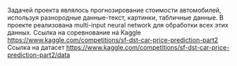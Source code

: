 Задачей проекта являлось прогнозирование стоимости автомобилей, используя разнородные данные-текст, картинки, табличные данные.
В проекте реализована multi-input neural network для обработки всех этих данных. 
Ссылка на соревнование на Kaggle https://www.kaggle.com/competitions/sf-dst-car-price-prediction-part2
Ссылка на датасет https://www.kaggle.com/competitions/sf-dst-car-price-prediction-part2/data
